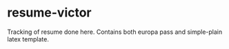 # resume-victor
Tracking of resume done here.
Contains both europa pass and simple-plain latex template.
